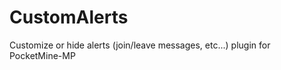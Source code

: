CustomAlerts
============

Customize or hide alerts (join/leave messages, etc...) plugin for PocketMine-MP
